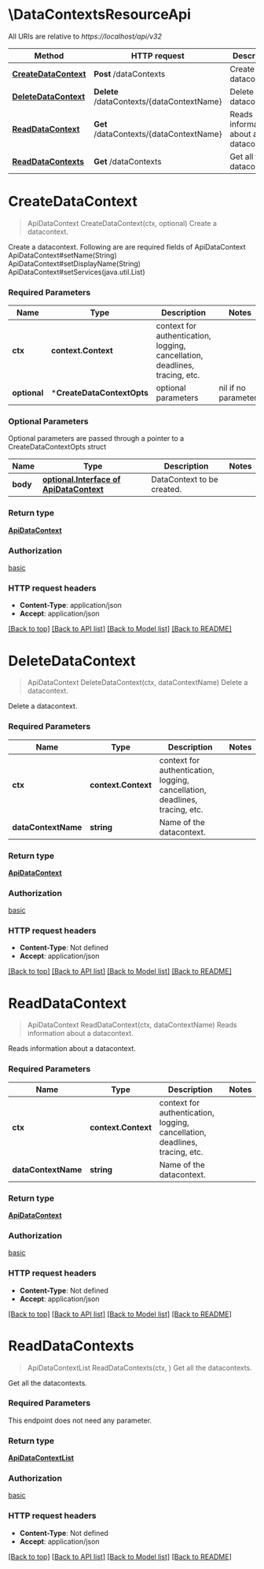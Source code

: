 # \DataContextsResourceApi

All URIs are relative to *https://localhost/api/v32*

Method | HTTP request | Description
------------- | ------------- | -------------
[**CreateDataContext**](DataContextsResourceApi.md#CreateDataContext) | **Post** /dataContexts | Create a datacontext.
[**DeleteDataContext**](DataContextsResourceApi.md#DeleteDataContext) | **Delete** /dataContexts/{dataContextName} | Delete a datacontext.
[**ReadDataContext**](DataContextsResourceApi.md#ReadDataContext) | **Get** /dataContexts/{dataContextName} | Reads information about a datacontext.
[**ReadDataContexts**](DataContextsResourceApi.md#ReadDataContexts) | **Get** /dataContexts | Get all the datacontexts.


# **CreateDataContext**
> ApiDataContext CreateDataContext(ctx, optional)
Create a datacontext.

Create a datacontext. Following are are required fields of ApiDataContext ApiDataContext#setName(String) <br> ApiDataContext#setDisplayName(String) <br> ApiDataContext#setServices(java.util.List) <br>

### Required Parameters

Name | Type | Description  | Notes
------------- | ------------- | ------------- | -------------
 **ctx** | **context.Context** | context for authentication, logging, cancellation, deadlines, tracing, etc.
 **optional** | ***CreateDataContextOpts** | optional parameters | nil if no parameters

### Optional Parameters
Optional parameters are passed through a pointer to a CreateDataContextOpts struct

Name | Type | Description  | Notes
------------- | ------------- | ------------- | -------------
 **body** | [**optional.Interface of ApiDataContext**](ApiDataContext.md)| DataContext to be created. | 

### Return type

[**ApiDataContext**](ApiDataContext.md)

### Authorization

[basic](../README.md#basic)

### HTTP request headers

 - **Content-Type**: application/json
 - **Accept**: application/json

[[Back to top]](#) [[Back to API list]](../README.md#documentation-for-api-endpoints) [[Back to Model list]](../README.md#documentation-for-models) [[Back to README]](../README.md)

# **DeleteDataContext**
> ApiDataContext DeleteDataContext(ctx, dataContextName)
Delete a datacontext.

Delete a datacontext.

### Required Parameters

Name | Type | Description  | Notes
------------- | ------------- | ------------- | -------------
 **ctx** | **context.Context** | context for authentication, logging, cancellation, deadlines, tracing, etc.
  **dataContextName** | **string**| Name of the datacontext. | 

### Return type

[**ApiDataContext**](ApiDataContext.md)

### Authorization

[basic](../README.md#basic)

### HTTP request headers

 - **Content-Type**: Not defined
 - **Accept**: application/json

[[Back to top]](#) [[Back to API list]](../README.md#documentation-for-api-endpoints) [[Back to Model list]](../README.md#documentation-for-models) [[Back to README]](../README.md)

# **ReadDataContext**
> ApiDataContext ReadDataContext(ctx, dataContextName)
Reads information about a datacontext.

Reads information about a datacontext.

### Required Parameters

Name | Type | Description  | Notes
------------- | ------------- | ------------- | -------------
 **ctx** | **context.Context** | context for authentication, logging, cancellation, deadlines, tracing, etc.
  **dataContextName** | **string**| Name of the datacontext. | 

### Return type

[**ApiDataContext**](ApiDataContext.md)

### Authorization

[basic](../README.md#basic)

### HTTP request headers

 - **Content-Type**: Not defined
 - **Accept**: application/json

[[Back to top]](#) [[Back to API list]](../README.md#documentation-for-api-endpoints) [[Back to Model list]](../README.md#documentation-for-models) [[Back to README]](../README.md)

# **ReadDataContexts**
> ApiDataContextList ReadDataContexts(ctx, )
Get all the datacontexts.

Get all the datacontexts.

### Required Parameters
This endpoint does not need any parameter.

### Return type

[**ApiDataContextList**](ApiDataContextList.md)

### Authorization

[basic](../README.md#basic)

### HTTP request headers

 - **Content-Type**: Not defined
 - **Accept**: application/json

[[Back to top]](#) [[Back to API list]](../README.md#documentation-for-api-endpoints) [[Back to Model list]](../README.md#documentation-for-models) [[Back to README]](../README.md)

